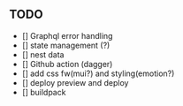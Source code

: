 ## TODO

- [] Graphql error handling
- [] state management (?)
- [] nest data
- [] Github action (dagger)
- [] add css fw(mui?) and styling(emotion?)
- [] deploy preview and deploy
- [] buildpack